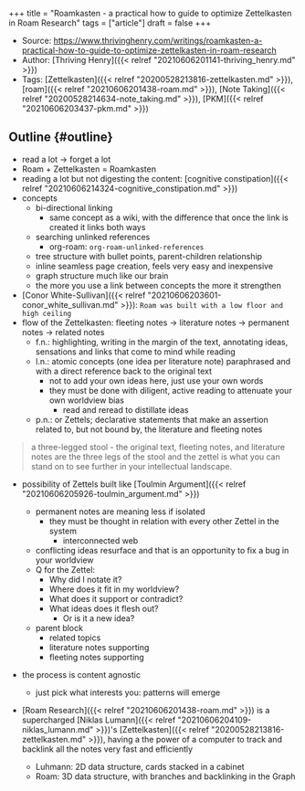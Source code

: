 +++
title = "Roamkasten - a practical how to guide to optimize Zettelkasten in Roam Research"
tags = ["article"]
draft = false
+++

-   Source: <https://www.thrivinghenry.com/writings/roamkasten-a-practical-how-to-guide-to-optimize-zettelkasten-in-roam-research>
-   Author: [Thriving Henry]({{< relref "20210606201141-thriving_henry.md" >}})
-   Tags: [Zettelkasten]({{< relref "20200528213816-zettelkasten.md" >}}), [roam]({{< relref "20210606201438-roam.md" >}}), [Note Taking]({{< relref "20200528214634-note_taking.md" >}}), [PKM]({{< relref "20210606203437-pkm.md" >}})


## Outline {#outline}

-   read a lot -&gt; forget a lot
-   Roam + Zettelkasten = Roamkasten
-   reading a lot but not digesting the content: [cognitive constipation]({{< relref "20210606214324-cognitive_constipation.md" >}})
-   concepts
    -   bi-directional linking
        -   same concept as a wiki, with the difference that once the link is created it links both ways
    -   searching unlinked references
        -   org-roam: `org-roam-unlinked-references`
    -   tree structure with bullet points, parent-children relationship
    -   inline seamless page creation, feels very easy and inexpensive
    -   graph structure much like our brain
    -   the more you use a link between concepts the more it strengthen
-   [Conor White-Sullivan]({{< relref "20210606203601-conor_white_sullivan.md" >}}): `Roam was built with a low floor and high ceiling`
-   flow of the Zettelkasten: fleeting notes -&gt; literature notes -&gt; permanent notes -&gt; related notes
    -   f.n.: highlighting, writing in the margin of the text, annotating ideas, sensations and links that come to mind while reading
    -   l.n.: atomic concepts (one idea per literature note) paraphrased and with a direct reference back to the original text
        -   not to add your own ideas here, just use your own words
        -   they must be done with diligent, active reading to attenuate your own worldview bias
            -   read and reread to distillate ideas
    -   p.n.: or Zettels; declarative statements that make an assertion related to, but not bound by, the literature and fleeting notes

> a three-legged stool - the original text, fleeting notes, and literature notes are the three legs of the stool and the zettel is what you can stand on to see further in your intellectual landscape.

-   possibility of Zettels built like [Toulmin Argument]({{< relref "20210606205926-toulmin_argument.md" >}})
    -   permanent notes are meaning less if isolated
        -   they must be thought in relation with every other Zettel in the system
            -   interconnected web
    -   conflicting ideas resurface and that is an opportunity to fix a bug in your worldview
    -   Q for the Zettel:
        -   Why did I notate it?
        -   Where does it fit in my worldview?
        -   What does it support or contradict?
        -   What ideas does it flesh out?
            -   Or is it a new idea?
    -   parent block
        -   related topics
        -   literature notes supporting
        -   fleeting notes supporting
-   the process is content agnostic
    -   just pick what interests you: patterns will emerge

-   [Roam Research]({{< relref "20210606201438-roam.md" >}}) is a supercharged [Niklas Lumann]({{< relref "20210606204109-niklas_lumann.md" >}})'s [Zettelkasten]({{< relref "20200528213816-zettelkasten.md" >}}), having a the power of a computer to track and backlink all the notes very fast and efficiently
    -   Luhmann: 2D data structure, cards stacked in a cabinet
    -   Roam: 3D data structure, with branches and backlinking in the Graph
